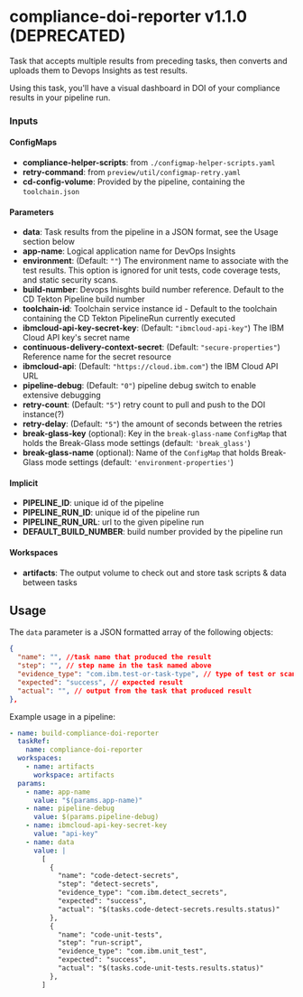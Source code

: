 # compliance-doi-reporter v1.1.0 (DEPRECATED)

Task that accepts multiple results from preceding tasks, then converts and uploads them to Devops Insights as test results.

Using this task, you'll have a visual dashboard in DOI of your compliance results in your pipeline run.

### Inputs

#### ConfigMaps

- **compliance-helper-scripts**: from `./configmap-helper-scripts.yaml`
- **retry-command**: from `preview/util/configmap-retry.yaml`
- **cd-config-volume**: Provided by the pipeline, containing the `toolchain.json`

#### Parameters

- **data**: Task results from the pipeline in a JSON format, see the Usage section below
- **app-name**: Logical application name for DevOps Insights
- **environment**: (Default: `""`) The environment name to associate with the test results. This option is ignored for unit tests, code coverage tests, and static security scans.
- **build-number**: Devops Inisghts build number reference. Default to the CD Tekton Pipeline build number
- **toolchain-id**: Toolchain service instance id - Default to the toolchain containing the CD Tekton PipelineRun currently executed
- **ibmcloud-api-key-secret-key**: (Default: `"ibmcloud-api-key"`) The IBM Cloud API key's secret name
- **continuous-delivery-context-secret**: (Default: `"secure-properties"`) Reference name for the secret resource
- **ibmcloud-api**: (Default: `"https://cloud.ibm.com"`) the IBM Cloud API URL
- **pipeline-debug**: (Default: `"0"`) pipeline debug switch to enable extensive debugging
- **retry-count**: (Default: `"5"`) retry count to pull and push to the DOI instance(?)
- **retry-delay**: (Default: `"5"`) the amount of seconds between the retries
- **break-glass-key** (optional): Key in the `break-glass-name` `ConfigMap` that holds the Break-Glass mode settings (default: `'break_glass'`)
- **break-glass-name** (optional): Name of the `ConfigMap` that holds Break-Glass mode settings (default: `'environment-properties'`)

#### Implicit

 - **PIPELINE_ID**: unique id of the pipeline
 - **PIPELINE_RUN_ID**: unique id of the pipeline run
 - **PIPELINE_RUN_URL**: url to the given pipeline run
 - **DEFAULT_BUILD_NUMBER**: build number provided by the pipeline run

#### Workspaces

- **artifacts**: The output volume to check out and store task scripts & data between tasks

## Usage

The `data` parameter is a JSON formatted array of the following objects:

```json
{
  "name": "", //task name that produced the result
  "step": "", // step name in the task named above
  "evidence_type": "com.ibm.test-or-task-type", // type of test or scan
  "expected": "success", // expected result
  "actual": "", // output from the task that produced result
},
```

Example usage in a pipeline:

```yaml
- name: build-compliance-doi-reporter
  taskRef:
    name: compliance-doi-reporter
  workspaces:
    - name: artifacts
      workspace: artifacts
  params:
    - name: app-name
      value: "$(params.app-name)"
    - name: pipeline-debug
      value: $(params.pipeline-debug)
    - name: ibmcloud-api-key-secret-key
      value: "api-key"
    - name: data
      value: |
        [
          {
            "name": "code-detect-secrets",
            "step": "detect-secrets",
            "evidence_type": "com.ibm.detect_secrets",
            "expected": "success",
            "actual": "$(tasks.code-detect-secrets.results.status)"
          },
          {
            "name": "code-unit-tests",
            "step": "run-script",
            "evidence_type": "com.ibm.unit_test",
            "expected": "success",
            "actual": "$(tasks.code-unit-tests.results.status)"
          },
        ]
```

